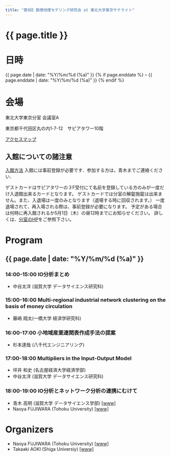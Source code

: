 ```yaml
---
title: "第9回 数理地理モデリング研究会 at 東北大学東京サテライト"
---
```


# {{ page.title }}


# 日時
{{ page.date | date: "%Y/%m/%d (%a)" }} {% if page.enddate %} &ndash; {{ page.enddate | date: "%Y/%m/%d (%a)"  }} {% endif %}

# 会場
東北大学東京分室  会議室A

東京都千代田区丸の内1-7-12　サピアタワー10階

[アクセスマップ](https://www.bureau.tohoku.ac.jp/somu/tokyo/access.html)

## 入館についての諸注意
[入館方法](https://www.bureau.tohoku.ac.jp/somu/tokyo/entry.html?id=ko)
入館には事前登録が必要です．参加する方は，青木までご連絡ください．


ゲストカードはサピアタワーの３F受付にて名前を登録している方のみが一度だけ入退館出来るカードとなります。
ゲストカードでは分室の解錠施錠は出来ません。また、入退場は一度のみとなります（退場する時に回収されます。）
一度退場されて、再入場される際は、事前登録が必要になります。
予定がある場合は何時に再入館されるか5月1日（木）の昼12時までにお知らせください。
詳しくは、[分室のHP](https://www.bureau.tohoku.ac.jp/somu/tokyo/entry.html?id=ko)をご参照下さい。

# Program
## {{ page.date | date: "%Y/%m/%d (%a)" }}

### 14:00-15:00 IO分析まとめ
- 中谷太洋 (滋賀大学 データサイエンス研究科) 

### 15:00-16:00 Multi-regional industrial network clustering on the basis of money circulation
- 藤嶋 翔太(一橋大学 経済学研究科) 

### 16:00-17:00 小地域産業連関表作成手法の提案
- 杉本達哉 (八千代エンジニアリング)

### 17:00-18:00 Multipliers in the Input-Output Model
- 坪井 和史 (名古屋経済大学経済学部)
- 中谷太洋 (滋賀大学 データサイエンス研究科) 

### 18:00-19:00 IO分析とネットワーク分析の連携にむけて
- 青木 高明 (滋賀大学 データサイエンス学部) [<a href="http://www.ed.kagawa-u.ac.jp/~aoki/">www</a>]
- Naoya FUJIWARA (Tohoku University) [[www]](https://www.is.tohoku.ac.jp/jp/laboratory/list_dept/c10.html)



# Organizers
- Naoya FUJIWARA (Tohoku University) [[www]](https://www.is.tohoku.ac.jp/jp/laboratory/list_dept/c10.html)
- Takaaki AOKI (Shiga Universiy) [[www]](https://takaakiaokiwork.github.io/)

